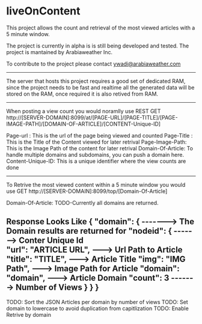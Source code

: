 liveOnContent
=============

This project allows the count and retrieval of the most viewed articles with a 5 minute window.

The project is currently in alpha is is still being developed and tested. The project is mantained by Arabiaweather Inc. 

To contribute to the project please contact ywadi@arabiaweather.com 

----------------------------------------------------------------------

The server that hosts this project requires a good set of dedicated RAM, since the project needs to be fast and realtime all the generated data will be stored on the RAM, once required it is also retived from RAM. 

----------------------------------------------------------------------
When posting a view count you would noramlly use REST GET
http://[SERVER-DOMAIN]:8099/at/[PAGE-URL]/[PAGE-TITLE]/[PAGE-IMAGE-PATH]/[DOMAIN-OF-ARTICLE]/[CONTENT-Unique-ID]

Page-url : This is the url of the page being viewed and counted 
Page-Title : This is the Title of the Content viewed for later retrival 
Page-Image-Path: This is the Image Path of the content for later retrival 
Domain-Of-Article: To handle multiple domains and subdomains, you can push a domain here. 
Content-Unique-ID: This is a unique identifier where the view counts are done 

----------------------------------------------------------------------

To Retrive the most viewed content within a 5 minute window you would use GET 
http://[SERVER-DOMAIN]:8099/top/[Domain-Of-Article]

Domain-Of-Article: TODO-Currently all domains are returned. 

Response Looks Like 
{
  "domain": {           -------> The Domain results are returned for 
    "nodeid": {         -------> Conter Unique Id  
      "url": "ARTICLE URL", ---> Url Path to Article    
      "title": "TITLE",     ---> Article Title 
      "img": "IMG Path",    ---> Image Path for Article 
      "domain": "domain",   ---> Article Domain 
      "count": 3        -------> Number of Views 
    }
  }
}
------------------------------------------------------------
TODO: Sort the JSON Articles per domain by number of views 
TODO: Set domain to lowercase to avoid duplication from capitlization
TODO: Enable Retrive by domain 
 
